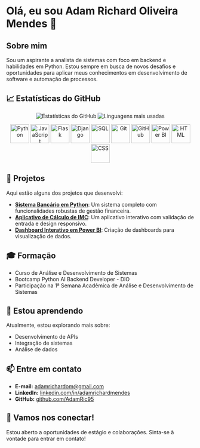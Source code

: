 # Olá, eu sou Adam Richard Oliveira Mendes 👋

## Sobre mim
Sou um aspirante a analista de sistemas com foco em backend e habilidades em Python. Estou sempre em busca de novos desafios e oportunidades para aplicar meus conhecimentos em desenvolvimento de software e automação de processos.

## 📈 Estatísticas do GitHub
<p align="center">
  <img src="https://github-readme-stats.vercel.app/api?username=AdamRic95&show_icons=true&theme=radical" alt="Estatísticas do GitHub" />
  <img src="https://github-readme-stats.vercel.app/api/top-langs/?username=AdamRic95&layout=compact&theme=radical" alt="Linguagens mais usadas" />
</p>

<p align="center">
  <img src="https://img.icons8.com/color/64/000000/python.png" alt="Python" width="50" height="50" />
  <img src="https://img.icons8.com/color/64/000000/javascript.png" alt="JavaScript" width="50" height="50" />
  <img src="https://img.icons8.com/color/64/000000/flask.png" alt="Flask" width="50" height="50" />
  <img src="https://img.icons8.com/color/64/000000/django.png" alt="Django" width="50" height="50" />
  <img src="https://img.icons8.com/color/64/000000/sql.png" alt="SQL" width="50" height="50" />
  <img src="https://img.icons8.com/color/64/000000/git.png" alt="Git" width="50" height="50" />
  <img src="https://img.icons8.com/color/64/000000/github.png" alt="GitHub" width="50" height="50" />
  <img src="https://img.icons8.com/color/64/000000/power-bi.png" alt="Power BI" width="50" height="50" />
  <img src="https://img.icons8.com/color/64/000000/html-5.png" alt="HTML" width="50" height="50" />
  <img src="https://img.icons8.com/color/64/000000/css3.png" alt="CSS" width="50" height="50" />
</p>

## 🚀 Projetos
Aqui estão alguns dos projetos que desenvolvi:

- **[Sistema Bancário em Python](link-para-seu-projeto)**: Um sistema completo com funcionalidades robustas de gestão financeira.
- **[Aplicativo de Cálculo de IMC](link-para-seu-projeto)**: Um aplicativo interativo com validação de entrada e design responsivo.
- **[Dashboard Interativo em Power BI](link-para-seu-projeto)**: Criação de dashboards para visualização de dados.

## 🎓 Formação
- Curso de Análise e Desenvolvimento de Sistemas
- Bootcamp Python AI Backend Developer - DIO
- Participação na 1ª Semana Acadêmica de Análise e Desenvolvimento de Sistemas

## 🌱 Estou aprendendo
Atualmente, estou explorando mais sobre:
- Desenvolvimento de APIs
- Integração de sistemas
- Análise de dados

## 📫 Entre em contato
- **E-mail:** [adamrichardom@gmail.com](mailto:adamrichardom@gmail.com)
- **LinkedIn:** [linkedin.com/in/adamrichardmendes](https://www.linkedin.com/in/adamrichardmendes/)
- **GitHub:** [github.com/AdamRic95](https://github.com/AdamRic95)

## 💬 Vamos nos conectar!
Estou aberto a oportunidades de estágio e colaborações. Sinta-se à vontade para entrar em contato!
